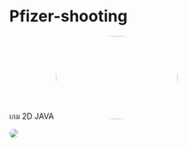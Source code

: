 ﻿# Pfizer-shooting
เกม 2D JAVA
<img style="border-radius: 50%;"  src="https://scontent.fcnx2-1.fna.fbcdn.net/v/t1.15752-9/370585178_1279797522708464_7082315582385740463_n.png?_nc_cat=104&ccb=1-7&_nc_sid=8cd0a2&_nc_ohc=_KTomMXgfRMAX-q5F4m&_nc_ht=scontent.fcnx2-1.fna&oh=03_AdT1BSknXTvaQ8Z9yBfC3PXmZi41o_knqX83f0C91nhPyg&oe=658EF031" width="220" height="150" /><be>

<img style="border-radius: 50%;"  src="https://scontent.fcnx2-1.fna.fbcdn.net/v/t1.15752-9/377148210_895752515497079_4369077772748738612_n.png?_nc_cat=110&ccb=1-7&_nc_sid=8cd0a2&_nc_ohc=LXimy0ILlGIAX9qIiX3&_nc_ht=scontent.fcnx2-1.fna&oh=03_AdS8YL6ac-GlALg4oVN-u6dirDtzUr6Hrd10lhEV10mw6w&oe=658ED4DA"  /><br>
